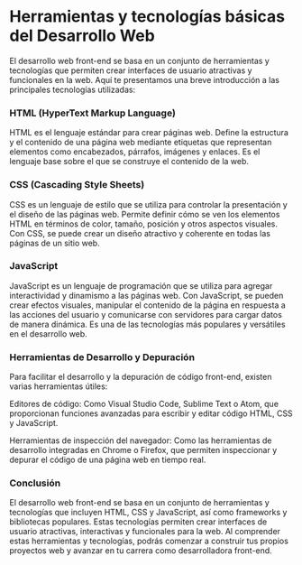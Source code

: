 # Herramientas y tecnologías básicas del Desarrollo Web

El desarrollo web front-end se basa en un conjunto de herramientas y tecnologías que permiten crear interfaces de usuario atractivas y funcionales en la web. Aquí te presentamos una breve introducción a las principales tecnologías utilizadas:

### HTML (HyperText Markup Language)

HTML es el lenguaje estándar para crear páginas web. Define la estructura y el contenido de una página web mediante etiquetas que representan elementos como encabezados, párrafos, imágenes y enlaces. Es el lenguaje base sobre el que se construye el contenido de la web.

### CSS (Cascading Style Sheets)

CSS es un lenguaje de estilo que se utiliza para controlar la presentación y el diseño de las páginas web. Permite definir cómo se ven los elementos HTML en términos de color, tamaño, posición y otros aspectos visuales. Con CSS, se puede crear un diseño atractivo y coherente en todas las páginas de un sitio web.

### JavaScript

JavaScript es un lenguaje de programación que se utiliza para agregar interactividad y dinamismo a las páginas web. Con JavaScript, se pueden crear efectos visuales, manipular el contenido de la página en respuesta a las acciones del usuario y comunicarse con servidores para cargar datos de manera dinámica. Es una de las tecnologías más populares y versátiles en el desarrollo web.

### Herramientas de Desarrollo y Depuración

Para facilitar el desarrollo y la depuración de código front-end, existen varias herramientas útiles:

Editores de código: Como Visual Studio Code, Sublime Text o Atom, que proporcionan funciones avanzadas para escribir y editar código HTML, CSS y JavaScript.

Herramientas de inspección del navegador: Como las herramientas de desarrollo integradas en Chrome o Firefox, que permiten inspeccionar y depurar el código de una página web en tiempo real.

### Conclusión

El desarrollo web front-end se basa en un conjunto de herramientas y tecnologías que incluyen HTML, CSS y JavaScript, así como frameworks y bibliotecas populares. Estas tecnologías permiten crear interfaces de usuario atractivas, interactivas y funcionales para la web. Al comprender estas herramientas y tecnologías, podrás comenzar a construir tus propios proyectos web y avanzar en tu carrera como desarrolladora front-end.
